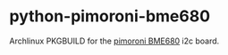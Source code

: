 # python-pimoroni-bme680
Archlinux PKGBUILD for the [pimoroni BME680](https://github.com/pimoroni/bme680-python) i2c board.
